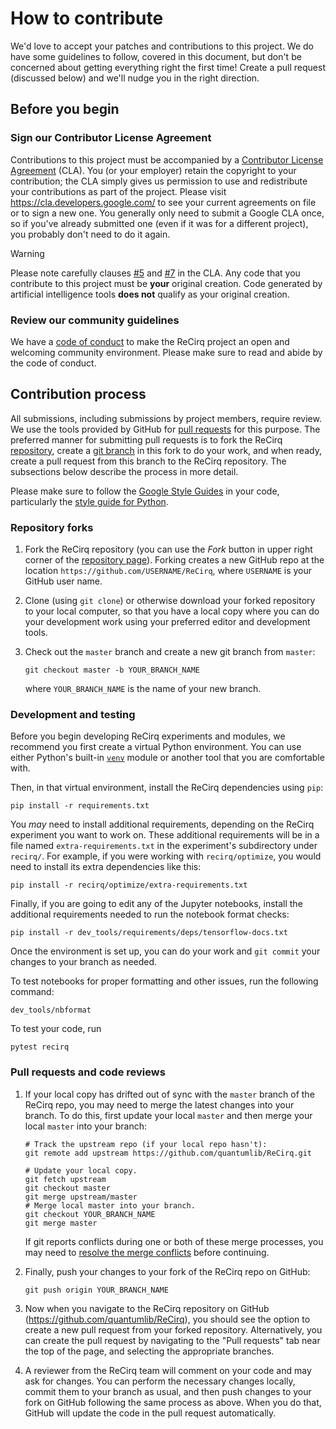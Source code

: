 # How to contribute

We'd love to accept your patches and contributions to this project. We do have
some guidelines to follow, covered in this document, but don't be concerned
about getting everything right the first time! Create a pull request (discussed
below) and we'll nudge you in the right direction.

## Before you begin

### Sign our Contributor License Agreement

Contributions to this project must be accompanied by a [Contributor License
Agreement](https://cla.developers.google.com/about) (CLA). You (or your
employer) retain the copyright to your contribution; the CLA simply gives us
permission to use and redistribute your contributions as part of the project.
Please visit https://cla.developers.google.com/ to see your current agreements
on file or to sign a new one. You generally only need to submit a Google CLA
once, so if you've already submitted one (even if it was for a different
project), you probably don't need to do it again.

> [!WARNING]
> Please note carefully clauses [#5](https://cla.developers.google.com/about/google-corporate#:~:text=You%20represent%20that%20each%20of%20Your%20Contributions%20is%20Your%20original%20creation)
> and [#7](https://cla.developers.google.com/about/google-corporate#:~:text=Should%20You%20wish%20to%20submit%20work%20that%20is%20not%20Your%20original%20creation%2C%20You%20may%20submit%20it%20to%20Google%20separately)
> in the CLA. Any code that you contribute to this project must be **your**
> original creation. Code generated by artificial intelligence tools **does
> not** qualify as your original creation.

### Review our community guidelines

We have a [code of conduct](CODE_OF_CONDUCT.md) to make the ReCirq project an open
and welcoming community environment. Please make sure to read and abide by the
code of conduct.

## Contribution process

All submissions, including submissions by project members, require review. We
use the tools provided by GitHub for [pull
requests](https://help.github.com/articles/about-pull-requests/) for this
purpose. The preferred manner for submitting pull requests is to fork the ReCirq
[repository](https://github.com/quantumlib/ReCirq), create a [git
branch](https://git-scm.com/book/en/v2/Git-Branching-Branches-in-a-Nutshell) in
this fork to do your work, and when ready, create a pull request from this
branch to the ReCirq repository. The subsections below describe the process
in more detail.

Please make sure to follow the [Google Style
Guides](https://google.github.io/styleguide/) in your code, particularly the
[style guide for Python](https://google.github.io/styleguide/pyguide.html).

### Repository forks

1.  Fork the ReCirq repository (you can use the _Fork_ button in upper right
    corner of the [repository page](https://github.com/quantumlib/ReCirq)).
    Forking creates a new GitHub repo at the location
    `https://github.com/USERNAME/ReCirq`, where `USERNAME` is your GitHub user
    name.

1.  Clone (using `git clone`) or otherwise download your forked repository to
    your local computer, so that you have a local copy where you can do your
    development work using your preferred editor and development tools.

1.  Check out the `master` branch and create a new git branch from `master`:

    ```shell
    git checkout master -b YOUR_BRANCH_NAME
    ```

    where `YOUR_BRANCH_NAME` is the name of your new branch.

### Development and testing

Before you begin developing ReCirq experiments and modules, we recommend you
first create a virtual Python environment. You can use either Python's built-in
[`venv`](https://docs.python.org/3/library/venv.html) module or another tool
that you are comfortable with.

Then, in that virtual environment, install the ReCirq dependencies using `pip`:

```shell
pip install -r requirements.txt
```

You _may_ need to install additional requirements, depending on the ReCirq
experiment you want to work on. These additional requirements will be in a
file named `extra-requirements.txt` in the experiment's subdirectory under
`recirq/`. For example, if you were working with `recirq/optimize`, you would
need to install its extra dependencies like this:

```shell
pip install -r recirq/optimize/extra-requirements.txt
```

Finally, if you are going to edit any of the Jupyter notebooks, install the
additional requirements needed to run the notebook format checks:

```shell
pip install -r dev_tools/requirements/deps/tensorflow-docs.txt
```

Once the environment is set up, you can do your work and `git commit` your
changes to your branch as needed.

To test notebooks for proper formatting and other issues, run the following
command:

```shell
dev_tools/nbformat
```

To test your code, run

```shell
pytest recirq
```

### Pull requests and code reviews

1.  If your local copy has drifted out of sync with the `master` branch of the
    ReCirq repo, you may need to merge the latest changes into your branch.
    To do this, first update your local `master` and then merge your local `master`
    into your branch:

    ```shell
    # Track the upstream repo (if your local repo hasn't):
    git remote add upstream https://github.com/quantumlib/ReCirq.git

    # Update your local copy.
    git fetch upstream
    git checkout master
    git merge upstream/master
    # Merge local master into your branch.
    git checkout YOUR_BRANCH_NAME
    git merge master
    ```

    If git reports conflicts during one or both of these merge processes, you
    may need to [resolve the merge conflicts](
    https://docs.github.com/articles/about-merge-conflicts) before continuing.

1.  Finally, push your changes to your fork of the ReCirq repo on GitHub:

    ```shell
    git push origin YOUR_BRANCH_NAME
    ```

1.  Now when you navigate to the ReCirq repository on GitHub
    (https://github.com/quantumlib/ReCirq), you should see the option to create
    a new pull request from your forked repository. Alternatively, you can
    create the pull request by navigating to the "Pull requests" tab near the
    top of the page, and selecting the appropriate branches.

1.  A reviewer from the ReCirq team will comment on your code and may ask for
    changes. You can perform the necessary changes locally, commit them to your
    branch as usual, and then push changes to your fork on GitHub following the
    same process as above. When you do that, GitHub will update the code in the
    pull request automatically.
